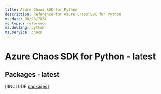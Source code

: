 ```yaml
---
title: Azure Chaos SDK for Python
description: Reference for Azure Chaos SDK for Python
ms.date: 08/28/2024
ms.topic: reference
ms.devlang: python
ms.service: chaos
---
```

# Azure Chaos SDK for Python - latest
## Packages - latest
[!INCLUDE [packages](chaos-index.md)]